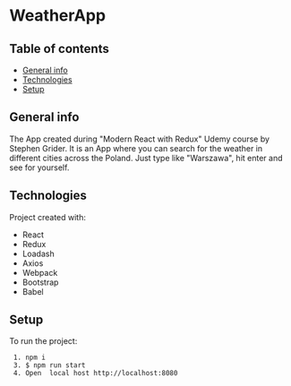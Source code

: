 
# WeatherApp

## Table of contents
* [General info](#Intro)
* [Technologies](#Technologies)
* [Setup](#Setup)

## General info

The App created during "Modern React with Redux" Udemy course by Stephen Grider. It is an App where you can search
for the weather in different cities across the Poland. Just type like "Warszawa", hit enter and see for yourself.


## Technologies

Project created with:
* React
* Redux
* Loadash
* Axios
* Webpack
* Bootstrap
* Babel

## Setup

To run the project:
```
 1. npm i
 3. $ npm run start
 4. Open  local host http://localhost:8080
 ```